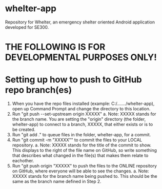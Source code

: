 # whelter-app
Repository for Whelter, an emergency shelter oriented Android application developed for SE300.

# THE FOLLOWING IS FOR DEVELOPMENTAL PURPOSES ONLY!
# Setting up how to push to GitHub repo branch(es)
1. When you have the repo files installed (example: C:/......./whelter-app), open up Command Prompt and change the directory to this location.
2. Run "git push --set-upstream origin XXXXX"
      a. Note: XXXXX stands for the branch name. You are setting the "origin" directory (the folder, whelter-app) to connect to a branch, XXXXX, that either exists or is 
         to be created.
3. Run "git add ." to queue files in the folder, whelter-app, for a commit.
4. Run "git commit -m "XXXXX"" to commit the files to your LOCAL repository.
      a. Note: XXXXX stands for the title of the commit to show. This displays to the right of the file name on GitHub, so write something that describes what changed in 
         the file(s) that makes them relate to eachother.
5. Run "git push origin "XXXXX" to push the files to the ONLINE repository on GitHub, where everyone will be able to see the changes.
      a. Note: XXXXX stands for the branch name being pushed to. This should be the same as the branch name defined in Step 2.
